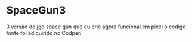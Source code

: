 # SpaceGun3
3 versão do jgo space gun que eu crie agora funcional em pixel o codigo fonte foi adiquirido no Codpen 
